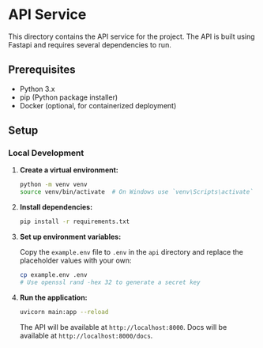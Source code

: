 # API Service

This directory contains the API service for the project. The API is built using Fastapi and requires several dependencies to run.

## Prerequisites

- Python 3.x
- pip (Python package installer)
- Docker (optional, for containerized deployment)

## Setup

### Local Development

1. **Create a virtual environment:**

    ```sh
    python -m venv venv
    source venv/bin/activate  # On Windows use `venv\Scripts\activate`
    ```

2. **Install dependencies:**

    ```sh
    pip install -r requirements.txt
    ```

3. **Set up environment variables:**

   Copy the `example.env` file to `.env` in the `api` directory and replace the placeholder values with your own:

    ```sh
    cp example.env .env
   # Use openssl rand -hex 32 to generate a secret key
    ```

4. **Run the application:**

    ```sh
    uvicorn main:app --reload
    ```

   The API will be available at `http://localhost:8000`.
   Docs will be available at `http://localhost:8000/docs`.
